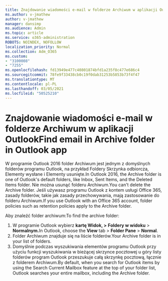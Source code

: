 ```yaml
---
title: Znajdowanie wiadomości e-mail w folderze Archiwum w aplikacji Outlook
ms.author: v-jmathew
author: v-jmathew
manager: dansimp
ms.audience: Admin
ms.topic: article
ms.service: o365-administration
ROBOTS: NOINDEX, NOFOLLOW
localization_priority: Normal
ms.collection: Adm_O365
ms.custom:
- "3100008"
- "7255"
ms.openlocfilehash: fd13949e477c40801874bfd1a235f8c477e686c4
ms.sourcegitcommit: 78fe9f33438cb0c19f0dab31253b5853b73f4f47
ms.translationtype: MT
ms.contentlocale: pl-PL
ms.lasthandoff: 03/05/2021
ms.locfileid: "50525210"
---
```

# <a name="find-email-in-archive-folder-in-outlook-app"></a><span data-ttu-id="21afc-102">Znajdowanie wiadomości e-mail w folderze Archiwum w aplikacji Outlook</span><span class="sxs-lookup"><span data-stu-id="21afc-102">Find email in Archive folder in Outlook app</span></span>

<span data-ttu-id="21afc-103">W programie Outlook 2016 folder Archiwum jest jednym z domyślnych folderów programu Outlook, na przykład Foldery Skrzynka odbiorcza, Elementy wysłane i Elementy usunięte.</span><span class="sxs-lookup"><span data-stu-id="21afc-103">In Outlook 2016, the Archive folder is one of Outlook's default folders, like Inbox, Sent Items, and the Deleted Items folder.</span></span> <span data-ttu-id="21afc-104">Nie można usunąć folderu Archiwum.</span><span class="sxs-lookup"><span data-stu-id="21afc-104">You can't delete the Archive folder.</span></span> <span data-ttu-id="21afc-105">Jeśli używasz programu Outlook z kontem usługi Office 365, zasady folderów, takie jak zasady przechowywania, mają zastosowanie do folderu Archiwum.</span><span class="sxs-lookup"><span data-stu-id="21afc-105">If you use Outlook with an Office 365 account, folder policies such as retention policies apply to the Archive folder.</span></span>

<span data-ttu-id="21afc-106">Aby znaleźć folder archiwum:</span><span class="sxs-lookup"><span data-stu-id="21afc-106">To find the archive folder:</span></span>

1. <span data-ttu-id="21afc-107">W programie Outlook wybierz **kartę Widok, >** **Foldery w widoku**  >  **Normalnym.**</span><span class="sxs-lookup"><span data-stu-id="21afc-107">In Outlook, choose the **View** tab > **Folder Pane** > **Normal**.</span></span>
2. <span data-ttu-id="21afc-108">Folder Archiwum znajduje się na liście folderów.</span><span class="sxs-lookup"><span data-stu-id="21afc-108">Your Archive folder is in your list of folders.</span></span>
3. <span data-ttu-id="21afc-109">Domyślnie podczas wyszukiwania elementów programu Outlook przy użyciu funkcji wyszukiwania w bieżącej skrzynce pocztowej u góry listy folderów program Outlook przeszukuje całą skrzynkę pocztową, łącznie z folderem Archiwum.</span><span class="sxs-lookup"><span data-stu-id="21afc-109">By default, when you search for Outlook items by using the Search Current Mailbox feature at the top of your folder list, Outlook searches your entire mailbox, including the Archive folder.</span></span>
